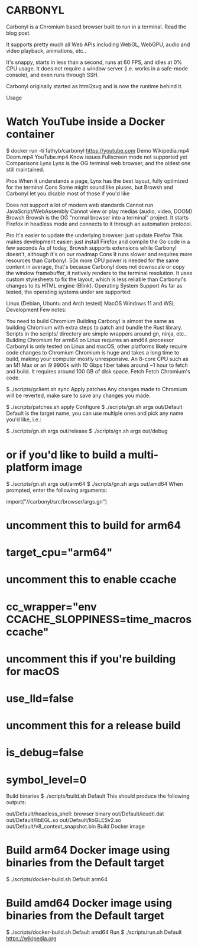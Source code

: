 # CARBONYL
Carbonyl is a Chromium based browser built to run in a terminal. Read the blog post.

It supports pretty much all Web APIs including WebGL, WebGPU, audio and video playback, animations, etc..

It's snappy, starts in less than a second, runs at 60 FPS, and idles at 0% CPU usage. It does not require a window server (i.e. works in a safe-mode console), and even runs through SSH.

Carbonyl originally started as html2svg and is now the runtime behind it.

Usage
# Watch YouTube inside a Docker container
$ docker run -ti fathyb/carbonyl https://youtube.com
Demo
 Wikipedia.mp4 
 Doom.mp4 
 YouTube.mp4 
Know issues
Fullscreen mode not supported yet
Comparisons
Lynx
Lynx is the OG terminal web browser, and the oldest one still maintained.

Pros
When it understands a page, Lynx has the best layout, fully optimized for the terminal
Cons
Some might sound like pluses, but Browsh and Carbonyl let you disable most of those if you'd like

Does not support a lot of modern web standards
Cannot run JavaScript/WebAssembly
Cannot view or play medias (audio, video, DOOM)
Browsh
Browsh is the OG "normal browser into a terminal" project. It starts Firefox in headless mode and connects to it through an automation protocol.

Pro
It's easier to update the underlying browser: just update Firefox
This makes development easier: just install Firefox and compile the Go code in a few seconds
As of today, Browsh supports extensions while Carbonyl doesn't, although it's on our roadmap
Cons
It runs slower and requires more resources than Carbonyl. 50x more CPU power is needed for the same content in average, that's because Carbonyl does not downscale or copy the window framebuffer, it natively renders to the terminal resolution.
It uses custom stylesheets to fix the layout, which is less reliable than Carbonyl's changes to its HTML engine (Blink).
Operating System Support
As far as tested, the operating systems under are supported:

Linux (Debian, Ubuntu and Arch tested)
MacOS
Windows 11 and WSL
Development
Few notes:

You need to build Chromium
Building Carbonyl is almost the same as building Chromium with extra steps to patch and bundle the Rust library. Scripts in the scripts/ directory are simple wrappers around gn, ninja, etc..
Building Chromium for arm64 on Linux requires an amd64 processor
Carbonyl is only tested on Linux and macOS, other platforms likely require code changes to Chromium
Chromium is huge and takes a long time to build, making your computer mostly unresponsive. An 8-core CPU such as an M1 Max or an i9 9900k with 10 Gbps fiber takes around ~1 hour to fetch and build. It requires around 100 GB of disk space.
Fetch
Fetch Chromium's code.

$ ./scripts/gclient.sh sync
Apply patches
Any changes made to Chromium will be reverted, make sure to save any changes you made.

$ ./scripts/patches.sh apply
Configure
$ ./scripts/gn.sh args out/Default
Default is the target name, you can use multiple ones and pick any name you'd like, i.e.:

$ ./scripts/gn.sh args out/release
$ ./scripts/gn.sh args out/debug
# or if you'd like to build a multi-platform image
$ ./scripts/gn.sh args out/arm64
$ ./scripts/gn.sh args out/amd64
When prompted, enter the following arguments:

import("//carbonyl/src/browser/args.gn")

# uncomment this to build for arm64
# target_cpu="arm64"

# uncomment this to enable ccache
# cc_wrapper="env CCACHE_SLOPPINESS=time_macros ccache"

# uncomment this if you're building for macOS
# use_lld=false

# uncomment this for a release build
# is_debug=false
# symbol_level=0
Build binaries
$ ./scripts/build.sh Default
This should produce the following outputs:

out/Default/headless_shell: browser binary
out/Default/icudtl.dat
out/Default/libEGL.so
out/Default/libGLESv2.so
out/Default/v8_context_snapshot.bin
Build Docker image
# Build arm64 Docker image using binaries from the Default target
$ ./scripts/docker-build.sh Default arm64
# Build amd64 Docker image using binaries from the Default target
$ ./scripts/docker-build.sh Default amd64
Run
$ ./scripts/run.sh Default https://wikipedia.org
